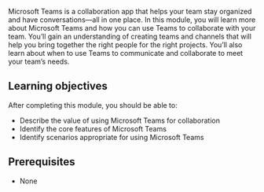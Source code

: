 Microsoft Teams is a collaboration app that helps your team stay organized and have conversations—all in one place. In this module, you will learn more about Microsoft Teams and how you can use Teams to collaborate with your team. You’ll gain an understanding of creating teams and channels that will help you bring together the right people for the right projects. You’ll also learn about when to use Teams to communicate and collaborate to meet your team’s needs.

## Learning objectives 

After completing this module, you should be able to:

* Describe the value of using Microsoft Teams for collaboration
* Identify the core features of Microsoft Teams
* Identify scenarios appropriate for using Microsoft Teams

## Prerequisites

* None
